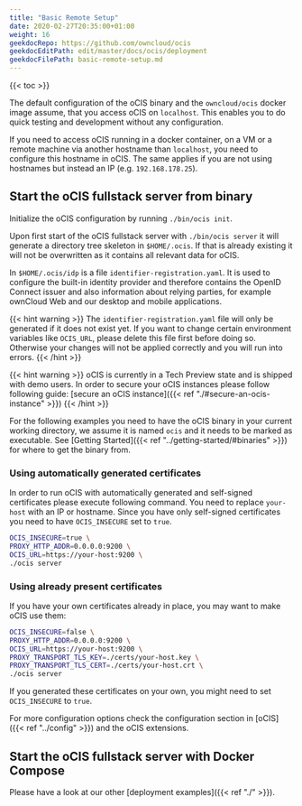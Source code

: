 ```yaml
---
title: "Basic Remote Setup"
date: 2020-02-27T20:35:00+01:00
weight: 16
geekdocRepo: https://github.com/owncloud/ocis
geekdocEditPath: edit/master/docs/ocis/deployment
geekdocFilePath: basic-remote-setup.md
---
```


{{< toc >}}

The default configuration of the oCIS binary and the `owncloud/ocis` docker image assume, that you access oCIS on `localhost`. This enables you to do quick testing and development without any configuration.

If you need to access oCIS running in a docker container, on a VM or a remote machine via another hostname than `localhost`, you need to configure this hostname in oCIS. The same applies if you are not using hostnames but instead an IP (e.g. `192.168.178.25`).

## Start the oCIS fullstack server from binary

Initialize the oCIS configuration by running `./bin/ocis init`.

Upon first start of the oCIS fullstack server with `./bin/ocis server` it will generate a directory tree skeleton in `$HOME/.ocis`. If that is already existing it will not be overwritten as it contains all relevant data for oCIS.

In `$HOME/.ocis/idp` is a file `identifier-registration.yaml`. It is used to configure the built-in identity provider and therefore contains the OpenID Connect issuer and also information about relying parties, for example ownCloud Web and our desktop and mobile applications.

{{< hint warning >}}
The `identifier-registration.yaml` file will only be generated if it does not exist yet. If you want to change certain environment variables like `OCIS_URL`, please delete this file first before doing so. Otherwise your changes will not be applied correctly and you will run into errors.
{{< /hint >}}

{{< hint warning >}}
oCIS is currently in a Tech Preview state and is shipped with demo users. In order to secure your oCIS instances please follow following guide: [secure an oCIS instance]({{< ref "./#secure-an-ocis-instance" >}})
{{< /hint >}}

For the following examples you need to have the oCIS binary in your current working directory, we assume it is named `ocis` and it needs to be marked as executable. See [Getting Started]({{< ref "../getting-started/#binaries" >}}) for where to get the binary from.

### Using automatically generated certificates

In order to run oCIS with automatically generated and self-signed certificates please execute following command. You need to replace `your-host` with an IP or hostname. Since you have only self-signed certificates you need to have `OCIS_INSECURE` set to `true`.

```bash
OCIS_INSECURE=true \
PROXY_HTTP_ADDR=0.0.0.0:9200 \
OCIS_URL=https://your-host:9200 \
./ocis server
```

### Using already present certificates

If you have your own certificates already in place, you may want to make oCIS use them:

```bash
OCIS_INSECURE=false \
PROXY_HTTP_ADDR=0.0.0.0:9200 \
OCIS_URL=https://your-host:9200 \
PROXY_TRANSPORT_TLS_KEY=./certs/your-host.key \
PROXY_TRANSPORT_TLS_CERT=./certs/your-host.crt \
./ocis server
```

If you generated these certificates on your own, you might need to set `OCIS_INSECURE` to `true`.

For more configuration options check the configuration section in [oCIS]({{< ref "../config" >}}) and the oCIS extensions.

## Start the oCIS fullstack server with Docker Compose

Please have a look at our other [deployment examples]({{< ref "./" >}}).
